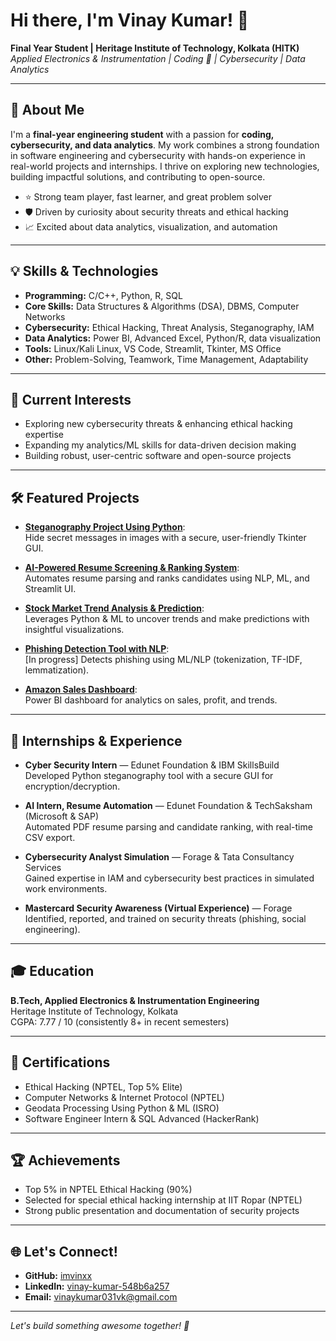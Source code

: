 # Hi there, I'm Vinay Kumar! 👋

**Final Year Student | Heritage Institute of Technology, Kolkata (HITK)**  
*Applied Electronics & Instrumentation | Coding 🚀 | Cybersecurity | Data Analytics*

---

## 🚀 About Me

I'm a **final-year engineering student** with a passion for **coding, cybersecurity, and data analytics**. My work combines a strong foundation in software engineering and cybersecurity with hands-on experience in real-world projects and internships. I thrive on exploring new technologies, building impactful solutions, and contributing to open-source.

- ⭐ Strong team player, fast learner, and great problem solver  
- 🛡️ Driven by curiosity about security threats and ethical hacking  
- 📈 Excited about data analytics, visualization, and automation

---

## 💡 Skills & Technologies

- **Programming:** C/C++, Python, R, SQL
- **Core Skills:** Data Structures & Algorithms (DSA), DBMS, Computer Networks
- **Cybersecurity:** Ethical Hacking, Threat Analysis, Steganography, IAM
- **Data Analytics:** Power BI, Advanced Excel, Python/R, data visualization
- **Tools:** Linux/Kali Linux, VS Code, Streamlit, Tkinter, MS Office
- **Other:** Problem-Solving, Teamwork, Time Management, Adaptability

---

## 🔭 Current Interests

- Exploring new cybersecurity threats & enhancing ethical hacking expertise
- Expanding my analytics/ML skills for data-driven decision making
- Building robust, user-centric software and open-source projects

---

## 🛠️ Featured Projects

- [**Steganography Project Using Python**](https://github.com/imvinxx/Steganography-Project-Using-Python):  
  Hide secret messages in images with a secure, user-friendly Tkinter GUI.

- [**AI-Powered Resume Screening & Ranking System**](https://github.com/imvinxx/AI-Powered_Resume_Screening_and_Ranking_System):  
  Automates resume parsing and ranks candidates using NLP, ML, and Streamlit UI.

- [**Stock Market Trend Analysis & Prediction**](https://github.com/imvinxx/Stock-Market-Trend-Analysis-and-Prediction):  
  Leverages Python & ML to uncover trends and make predictions with insightful visualizations.

- [**Phishing Detection Tool with NLP**](https://github.com/imvinxx/Phishing-Detection-Tool-with-NLP):  
  [In progress] Detects phishing using ML/NLP (tokenization, TF-IDF, lemmatization).

- [**Amazon Sales Dashboard**](https://github.com/imvinxx/Amazon-Sales-Dashboard):  
  Power BI dashboard for analytics on sales, profit, and trends.

---

## 💼 Internships & Experience

- **Cyber Security Intern** — Edunet Foundation & IBM SkillsBuild  
  Developed Python steganography tool with a secure GUI for encryption/decryption.

- **AI Intern, Resume Automation** — Edunet Foundation & TechSaksham (Microsoft & SAP)  
  Automated PDF resume parsing and candidate ranking, with real-time CSV export.

- **Cybersecurity Analyst Simulation** — Forage & Tata Consultancy Services  
  Gained expertise in IAM and cybersecurity best practices in simulated work environments.

- **Mastercard Security Awareness (Virtual Experience)** — Forage  
  Identified, reported, and trained on security threats (phishing, social engineering).

---

## 🎓 Education

**B.Tech, Applied Electronics & Instrumentation Engineering**  
Heritage Institute of Technology, Kolkata  
CGPA: 7.77 / 10 (consistently 8+ in recent semesters)

---

## 📜 Certifications

- Ethical Hacking (NPTEL, Top 5% Elite)
- Computer Networks & Internet Protocol (NPTEL)
- Geodata Processing Using Python & ML (ISRO)
- Software Engineer Intern & SQL Advanced (HackerRank)

---

## 🏆 Achievements

- Top 5% in NPTEL Ethical Hacking (90%)
- Selected for special ethical hacking internship at IIT Ropar (NPTEL)
- Strong public presentation and documentation of security projects

---

## 🌐 Let's Connect!

- **GitHub:** [imvinxx](https://github.com/imvinxx)
- **LinkedIn:** [vinay-kumar-548b6a257](https://www.linkedin.com/in/vinay-kumar-548b6a257/)
- **Email:** [vinaykumar031vk@gmail.com](mailto:vinaykumar031vk@gmail.com)

---

*Let's build something awesome together! 🚀*

